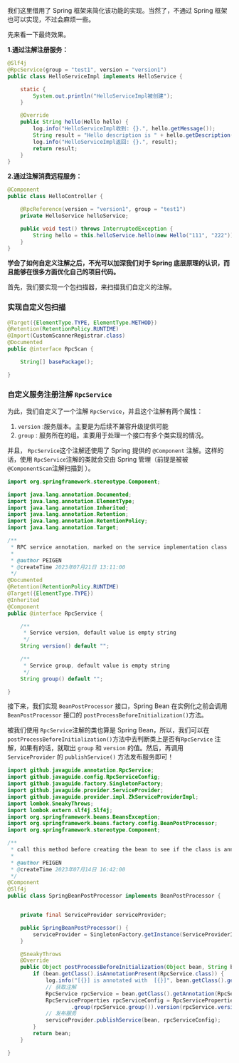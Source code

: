 我们这里借用了 Spring 框架来简化该功能的实现。当然了，不通过 Spring 框架也可以实现，不过会麻烦一些。

先来看一下最终效果。

**1.通过注解注册服务：**

```java
@Slf4j
@RpcService(group = "test1", version = "version1")
public class HelloServiceImpl implements HelloService {

    static {
        System.out.println("HelloServiceImpl被创建");
    }

    @Override
    public String hello(Hello hello) {
        log.info("HelloServiceImpl收到: {}.", hello.getMessage());
        String result = "Hello description is " + hello.getDescription();
        log.info("HelloServiceImpl返回: {}.", result);
        return result;
    }
}

```

**2.通过注解消费远程服务：**

```java
@Component
public class HelloController {

    @RpcReference(version = "version1", group = "test1")
    private HelloService helloService;

    public void test() throws InterruptedException {
        String hello = this.helloService.hello(new Hello("111", "222"));
    }
}
```

**学会了如何自定义注解之后，不光可以加深我们对于 Spring 底层原理的认识，而且能够在很多方面优化自己的项目代码。**

首先，我们要实现一个包扫描器，来扫描我们自定义的注解。

### 实现自定义包扫描

```java
@Target({ElementType.TYPE, ElementType.METHOD})
@Retention(RetentionPolicy.RUNTIME)
@Import(CustomScannerRegistrar.class)
@Documented
public @interface RpcScan {

    String[] basePackage();

}

```



### 自定义服务注册注解 `RpcService`

为此，我们自定义了一个注解 `RpcService`，并且这个注解有两个属性：

1. `version` :服务版本。主要是为后续不兼容升级提供可能
2. `group` : 服务所在的组。主要用于处理一个接口有多个类实现的情况。

并且， `RpcService`这个注解还使用了 Spring 提供的 `@Component` 注解。这样的话，使用 `RpcService`注解的类就会交由 Spring 管理（前提是被被`@ComponentScan`注解扫描到 ）。

```java
import org.springframework.stereotype.Component;

import java.lang.annotation.Documented;
import java.lang.annotation.ElementType;
import java.lang.annotation.Inherited;
import java.lang.annotation.Retention;
import java.lang.annotation.RetentionPolicy;
import java.lang.annotation.Target;

/**
 * RPC service annotation, marked on the service implementation class
 *
 * @author PEIGEN
 * @createTime 2023年07月21日 13:11:00
 */
@Documented
@Retention(RetentionPolicy.RUNTIME)
@Target({ElementType.TYPE})
@Inherited
@Component
public @interface RpcService {

    /**
     * Service version, default value is empty string
     */
    String version() default "";

    /**
     * Service group, default value is empty string
     */
    String group() default "";

}
```

接下来，我们实现 `BeanPostProcessor` 接口，Spring Bean 在实例化之前会调用 `BeanPostProcessor` 接口的 `postProcessBeforeInitialization()`方法。

被我们使用 `RpcService`注解的类也算是 Spring Bean，所以，我们可以在`postProcessBeforeInitialization()`方法中去判断类上是否有`RpcService` 注解，如果有的话，就取出 `group` 和 `version` 的值。然后，再调用 `ServiceProvider` 的 `publishService()` 方法发布服务即可！

```java
import github.javaguide.annotation.RpcService;
import github.javaguide.config.RpcServiceConfig;
import github.javaguide.factory.SingletonFactory;
import github.javaguide.provider.ServiceProvider;
import github.javaguide.provider.impl.ZkServiceProviderImpl;
import lombok.SneakyThrows;
import lombok.extern.slf4j.Slf4j;
import org.springframework.beans.BeansException;
import org.springframework.beans.factory.config.BeanPostProcessor;
import org.springframework.stereotype.Component;

/**
 * call this method before creating the bean to see if the class is annotated
 *
 * @author PEIGEN
 * @createTime 2023年07月14日 16:42:00
 */
@Component
@Slf4j
public class SpringBeanPostProcessor implements BeanPostProcessor {


    private final ServiceProvider serviceProvider;

    public SpringBeanPostProcessor() {
        serviceProvider = SingletonFactory.getInstance(ServiceProviderImpl.class);
    }

    @SneakyThrows
    @Override
    public Object postProcessBeforeInitialization(Object bean, String beanName) throws BeansException {
        if (bean.getClass().isAnnotationPresent(RpcService.class)) {
            log.info("[{}] is annotated with  [{}]", bean.getClass().getName(), RpcService.class.getCanonicalName());
            // 获取注解
            RpcService rpcService = bean.getClass().getAnnotation(RpcService.class);
            RpcServiceProperties rpcServiceConfig = RpcServiceProperties.builder()
                    .group(rpcService.group()).version(rpcService.version()).build();
            // 发布服务
            serviceProvider.publishService(bean, rpcServiceConfig);
        }
        return bean;
    }

}

```

